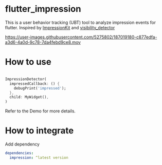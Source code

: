 # flutter_impression
This is a user behavior tracking (UBT) tool to analyze impression events for flutter. Inspired by [ImpressionKit](https://github.com/623637646/ImpressionKit) and [visibility_detector](https://github.com/google/flutter.widgets/tree/master/packages/visibility_detector)

https://user-images.githubusercontent.com/5275802/187019180-c877edfa-a3d6-4a0d-9c78-7da4febd9ce8.mov

# How to use

```dart

ImpressionDetector(
  impressedCallback: () {
    debugPrint('impressed');
  },
  child: MyWidget(),
)

```

Refer to the Demo for more details.

# How to integrate

Add dependency

```yaml
dependencies:
  impression: ^latest version
```
